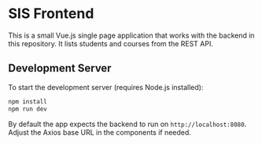 # SIS Frontend

This is a small Vue.js single page application that works with the backend in this repository. It lists students and courses from the REST API.

## Development Server

To start the development server (requires Node.js installed):

```bash
npm install
npm run dev
```

By default the app expects the backend to run on `http://localhost:8080`. Adjust the Axios base URL in the components if needed.
